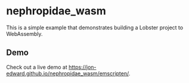 # nephropidae_wasm
This is a simple example that demonstrates building a Lobster project to WebAssembly. 

## Demo
Check out a live demo at https://jon-edward.github.io/nephropidae_wasm/emscripten/.
